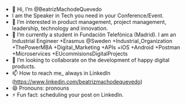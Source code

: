 - 👋 Hi, I’m @BeatrizMachodeQuevedo
- I am the Speaker in Tech you need in your Conference/Event.
- 👀 I’m interested in product management, project management, leadership, technology and innovation.
- 🌱 I’m currently a student in Fundación Telefónica (Madrid). I am an Industrial Engineer +Erasmus @Sweden +Industrial_Organization +ThePowerMBA +Digital_Marketing +APIs +iOS +Android +Postman +Microservices +EUcommisionsDigitalProjects
- 💞️ I’m looking to collaborate on the development of happy digital products.
- 📫 How to reach me_ always in LinkedIn (https://www.linkedin.com/beatrizmachodequevedo)
- 😄 Pronouns: pronouns
- ⚡ Fun fact: scheduling your post on LinkedIn.

<!---
BeatrizMachodeQuevedo/BeatrizMachodeQuevedo is a ✨ special ✨ repository because its `README.md` (this file) appears on your GitHub profile.
You can click the Preview link to take a look at your changes.
--->
